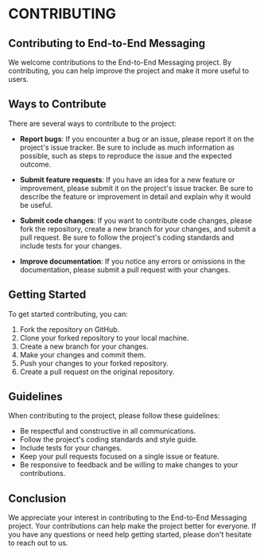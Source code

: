 # CONTRIBUTING

## Contributing to End-to-End Messaging
We welcome contributions to the End-to-End Messaging project. By contributing, you can help improve the project and make it more useful to users.

## Ways to Contribute
There are several ways to contribute to the project:

  * **Report bugs**: If you encounter a bug or an issue, please report it on the project's issue tracker. Be sure to include as much information as possible, such as steps to reproduce the issue and the expected outcome.

  * **Submit feature requests**: If you have an idea for a new feature or improvement, please submit it on the project's issue tracker. Be sure to describe the feature or improvement in detail and explain why it would be useful.

  * **Submit code changes**: If you want to contribute code changes, please fork the repository, create a new branch for your changes, and submit a pull request. Be sure to follow the project's coding standards and include tests for your changes.

  * **Improve documentation**: If you notice any errors or omissions in the documentation, please submit a pull request with your changes.

## Getting Started
To get started contributing, you can:

  1) Fork the repository on GitHub.
  2) Clone your forked repository to your local machine.
  3) Create a new branch for your changes.
  4) Make your changes and commit them.
  5) Push your changes to your forked repository.
  6) Create a pull request on the original repository.

## Guidelines
When contributing to the project, please follow these guidelines:

  * Be respectful and constructive in all communications.
  * Follow the project's coding standards and style guide.
  * Include tests for your changes.
  * Keep your pull requests focused on a single issue or feature.
  * Be responsive to feedback and be willing to make changes to your contributions.

## Conclusion
We appreciate your interest in contributing to the End-to-End Messaging project. Your contributions can help make the project better for everyone. If you have any questions or need help getting started, please don't hesitate to reach out to us.
